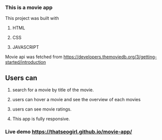 ### This is a movie app

This project was built with

1. HTML

2. CSS

3. JAVASCRIPT

Movie api was fetched from https://developers.themoviedb.org/3/getting-started/introduction

## Users can

1. search for a movie by title of the movie.

2. users can hover a movie and see the overview of each movies

3. users can see movie ratings.

4. This app is fully responsive.

### Live demo https://thatseogirl.github.io/movie-app/
